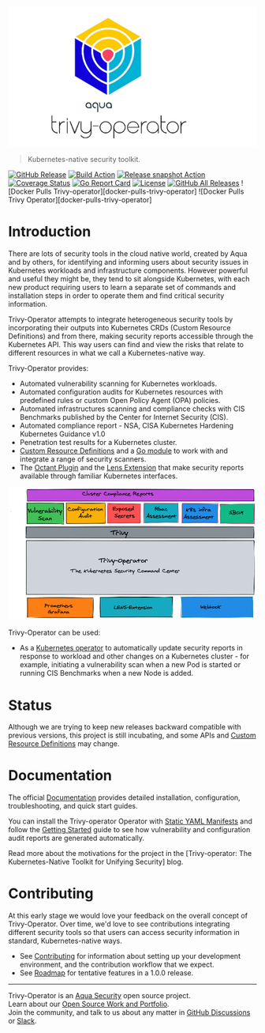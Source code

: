 ![Trivy-operator logo](docs/images/trivy-operator-logo.png)

> Kubernetes-native security toolkit.

[![GitHub Release][release-img]][release]
[![Build Action][action-build-img]][action-build]
[![Release snapshot Action][action-release-snapshot-img]][action-release-snapshot]
[![Coverage Status][cov-img]][cov]
[![Go Report Card][report-card-img]][report-card]
[![License][license-img]][license]
[![GitHub All Releases][github-all-releases-img]][release]
![Docker Pulls Trivy-operator][docker-pulls-trivy-operator]
![Docker Pulls Trivy Operator][docker-pulls-trivy-operator]

# Introduction

There are lots of security tools in the cloud native world, created by Aqua and by others, for identifying and informing
users about security issues in Kubernetes workloads and infrastructure components. However powerful and useful they
might be, they tend to sit alongside Kubernetes, with each new product requiring users to learn a separate set of
commands and installation steps in order to operate them and find critical security information.

Trivy-Operator attempts to integrate heterogeneous security tools by incorporating their outputs into Kubernetes CRDs
(Custom Resource Definitions) and from there, making security reports accessible through the Kubernetes API. This way
users can find and view the risks that relate to different resources in what we call a Kubernetes-native way.

Trivy-Operator provides:

- Automated vulnerability scanning for Kubernetes workloads.
- Automated configuration audits for Kubernetes resources with predefined rules or custom Open Policy Agent (OPA) policies.
- Automated infrastructures scanning and compliance checks with CIS Benchmarks published by the Center for Internet Security (CIS).
- Automated compliance report - NSA, CISA Kubernetes Hardening Kubernetes Guidance v1.0 
- Penetration test results for a Kubernetes cluster.
- [Custom Resource Definitions] and a [Go module] to work with and integrate a range of security scanners.
- The [Octant Plugin] and the [Lens Extension] that make security reports available through familiar Kubernetes interfaces.

<p align="center">
<img src="docs/images/trivy-operator-overview.png" alt="Trivy-operator Overview"/>
</p>

Trivy-Operator can be used:

- As a [Kubernetes operator] to automatically update security reports in response to workload and other changes on a
  Kubernetes cluster - for example, initiating a vulnerability scan when a new Pod is started or running CIS Benchmarks
  when a new Node is added.

# Status

Although we are trying to keep new releases backward compatible with previous versions, this project is still incubating,
and some APIs and [Custom Resource Definitions] may change.

# Documentation

The official [Documentation] provides detailed installation, configuration, troubleshooting, and quick start guides.

You can install the Trivy-operator Operator with [Static YAML Manifests] and follow the [Getting Started][getting-started-operator]
guide to see how vulnerability and configuration audit reports are generated automatically.

Read more about the motivations for the project in the [Trivy-operator: The Kubernetes-Native Toolkit for Unifying Security]
blog.

# Contributing

At this early stage we would love your feedback on the overall concept of Trivy-Operator. Over time, we'd love to see
contributions integrating different security tools so that users can access security information in standard,
Kubernetes-native ways.

* See [Contributing] for information about setting up your development environment, and the contribution workflow that
  we expect.
* See [Roadmap] for tentative features in a 1.0.0 release.

---
Trivy-Operator is an [Aqua Security](https://aquasec.com) open source project.  
Learn about our [Open Source Work and Portfolio].  
Join the community, and talk to us about any matter in [GitHub Discussions] or [Slack].

[release-img]: https://img.shields.io/github/release/aquasecurity/starboard.svg?logo=github
[release]: https://github.com/aquasecurity/trivy-operator/releases
[action-build-img]: https://github.com/aquasecurity/starboard/actions/workflows/build.yaml/badge.svg
[action-build]: https://github.com/aquasecurity/trivy-operator/actions/workflows/build.yaml
[action-release-snapshot-img]: https://github.com/aquasecurity/starboard/actions/workflows/release-snapshot.yaml/badge.svg
[action-release-snapshot]: https://github.com/aquasecurity/starboard/actions/workflows/release-snapshot.yaml
[cov-img]: https://codecov.io/github/aquasecurity/starboard/branch/main/graph/badge.svg
[cov]: https://codecov.io/github/aquasecurity/starboard
[report-card-img]: https://goreportcard.com/badge/github.com/aquasecurity/starboard
[report-card]: https://goreportcard.com/report/github.com/aquasecurity/starboard
[license-img]: https://img.shields.io/github/license/aquasecurity/starboard.svg
[license]: https://github.com/aquasecurity/starboard/blob/main/LICENSE
[github-all-releases-img]: https://img.shields.io/github/downloads/aquasecurity/starboard/total?logo=github
[docker-pulls-starboard]: https://img.shields.io/docker/pulls/aquasec/starboard?logo=docker&label=docker%20pulls%20%2F%20starboard
[docker-pulls-starboard-operator]: https://img.shields.io/docker/pulls/aquasec/starboard-operator?logo=docker&label=docker%20pulls%20%2F%20starboard%20operator
[Starboard: The Kubernetes-Native Toolkit for Unifying Security]: https://blog.aquasec.com/starboard-kubernetes-tools
[Contributing]: CONTRIBUTING.md
[Roadmap]: ROADMAP.md
[GitHub Discussions]: https://github.com/aquasecurity/trivy-operator/discussions
[Slack]: https://slack.aquasec.com/
[Open Source Work and Portfolio]: https://www.aquasec.com/products/open-source-projects/

[Custom Resource Definitions]: https://aquasecurity.github.io/starboard/latest/crds/
[Go module]: https://pkg.go.dev/github.com/aquasecurity/trivy-operator/pkg
[Documentation]: https://aquasecurity.github.io/trivy-operator/
[Static YAML Manifests]: https://aquasecurity.github.io/trivy-operator/latest/operator/installation/kubectl/
[getting-started-operator]: https://aquasecurity.github.io/trivy-operator/latest/operator/getting-started/
[Kubernetes operator]: https://aquasecurity.github.io/trivy-operator/latest/operator

[Octant Plugin]: https://aquasecurity.github.io/trivy-operator/latest/integrations/octant
[Lens Extension]: https://aquasecurity.github.io/trivy-operator/latest/integrations/lens
[kubectl]: https://kubernetes.io/docs/reference/kubectl
